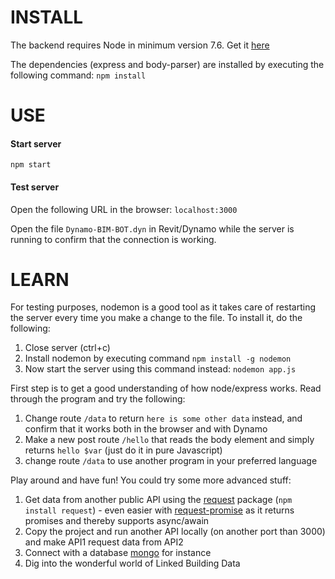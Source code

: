 # INSTALL

The backend requires Node in minimum version 7.6. Get it [here](https://nodejs.org/en/)

The dependencies (express and body-parser) are installed by executing the following command:
`npm install`


# USE

#### Start server
`npm start`

#### Test server
Open the following URL in the browser:
`localhost:3000`

Open the file `Dynamo-BIM-BOT.dyn` in Revit/Dynamo while the server is running to confirm that the connection is working.


# LEARN

For testing purposes, nodemon is a good tool as it takes care of restarting the server every time you make a change to the file. To install it, do the following:

1) Close server (ctrl+c)
2) Install nodemon by executing command `npm install -g nodemon`
3) Now start the server using this command instead: `nodemon app.js`

First step is to get a good understanding of how node/express works. Read through the program and try the following:

1) Change route `/data` to return `here is some other data` instead, and confirm that it works both in the browser and with Dynamo
2) Make a new post route `/hello` that reads the body element and simply returns `hello $var` (just do it in pure Javascript)
3) change route `/data` to use another program in your preferred language

Play around and have fun! You could try some more advanced stuff:

1) Get data from another public API using the [request](https://www.npmjs.com/package/request) package (`npm install request`) - even easier with [request-promise](https://www.npmjs.com/package/request-promise) as it returns promises and thereby supports async/awain
2) Copy the project and run another API locally (on another port than 3000) and make API1 request data from API2
3) Connect with a database [mongo](https://www.mongodb.com) for instance
4) Dig into the wonderful world of Linked Building Data